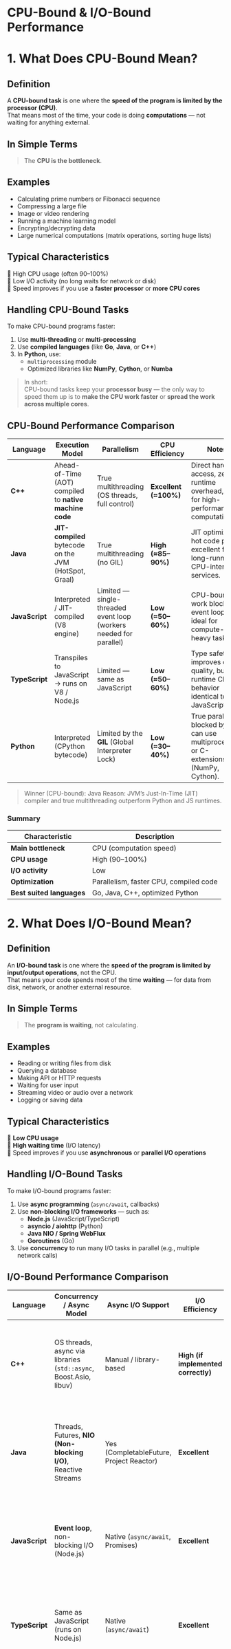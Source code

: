 # CPU-Bound & I/O-Bound Performance

# 1. What Does CPU-Bound Mean?

## Definition
A **CPU-bound task** is one where the **speed of the program is limited by the processor (CPU)**.  
That means most of the time, your code is doing **computations** — not waiting for anything external.

## In Simple Terms

> The **CPU is the bottleneck**.

## Examples
- Calculating prime numbers or Fibonacci sequence  
- Compressing a large file  
- Image or video rendering  
- Running a machine learning model  
- Encrypting/decrypting data  
- Large numerical computations (matrix operations, sorting huge lists)

## Typical Characteristics
 🔹 High CPU usage (often 90–100%)  
 🔹 Low I/O activity (no long waits for network or disk)  
 🔹 Speed improves if you use a **faster processor** or **more CPU cores**

## Handling CPU-Bound Tasks

To make CPU-bound programs faster:

1. Use **multi-threading** or **multi-processing**  
2. Use **compiled languages** (like **Go**, **Java**, or **C++**)  
3. In **Python**, use:
   - `multiprocessing` module  
   - Optimized libraries like **NumPy**, **Cython**, or **Numba**

> In short:  
> CPU-bound tasks keep your **processor busy** — the only way to speed them up is to **make the CPU work faster** or **spread the work across multiple cores**.

## CPU-Bound Performance Comparison

| **Language**   | **Execution Model**                                     | **Parallelism**                                                       | **CPU Efficiency**       | **Notes**                                                                                 |
| -------------- | ------------------------------------------------------- | --------------------------------------------------------------------- | ------------------------ | ----------------------------------------------------------------------------------------- |
| **C++**        | Ahead-of-Time (AOT) compiled to **native machine code** | True multithreading (OS threads, full control)                      | **Excellent (≈100%)** | Direct hardware access, zero runtime overhead, best for high-performance computation.     |
| **Java**       | **JIT-compiled** bytecode on the JVM (HotSpot, Graal)   | True multithreading (no GIL)                                        | **High (≈85–90%)**     | JIT optimizes hot code paths; excellent for long-running CPU-intensive services.          |
| **JavaScript** | Interpreted / JIT-compiled (V8 engine)                  | Limited — single-threaded event loop (workers needed for parallel) | **Low (≈50–60%)**     | CPU-bound work blocks the event loop; not ideal for compute-heavy tasks.                  |
| **TypeScript** | Transpiles to JavaScript → runs on V8 / Node.js         | Limited — same as JavaScript                                       | **Low (≈50–60%)**     | Type safety improves code quality, but runtime CPU behavior identical to JavaScript.      |
| **Python**     | Interpreted (CPython bytecode)                          | Limited by the **GIL** (Global Interpreter Lock)                    | **Low (≈30–40%)**     | True parallelism blocked by GIL; can use multiprocessing or C-extensions (NumPy, Cython). |


> Winner (CPU-bound): Java
> Reason: JVM’s Just-In-Time (JIT) compiler and true multithreading outperform Python and JS runtimes.


### Summary

| Characteristic | Description |
|----------------|-------------|
| **Main bottleneck** | CPU (computation speed) |
| **CPU usage** | High (90–100%) |
| **I/O activity** | Low |
| **Optimization** | Parallelism, faster CPU, compiled code |
| **Best suited languages** | Go, Java, C++, optimized Python |

# 2. What Does I/O-Bound Mean?

## Definition
An **I/O-bound task** is one where the **speed of the program is limited by input/output operations**, not the CPU.  
That means your code spends most of the time **waiting** — for data from disk, network, or another external resource.

## In Simple Terms
> The **program is waiting**, not calculating.

## Examples
- Reading or writing files from disk  
- Querying a database  
- Making API or HTTP requests  
- Waiting for user input  
- Streaming video or audio over a network  
- Logging or saving data  

## Typical Characteristics
 🔹 **Low CPU usage**  
 🔹 **High waiting time** (I/O latency)  
 🔹 Speed improves if you use **asynchronous** or **parallel I/O operations**

## Handling I/O-Bound Tasks

To make I/O-bound programs faster:

1. Use **async programming** (`async/await`, callbacks)  
2. Use **non-blocking I/O frameworks** — such as:
   - **Node.js** (JavaScript/TypeScript)
   - **asyncio / aiohttp** (Python)
   - **Java NIO / Spring WebFlux**
   - **Goroutines** (Go)
3. Use **concurrency** to run many I/O tasks in parallel (e.g., multiple network calls)

## I/O-Bound Performance Comparison

| **Language**   | **Concurrency / Async Model**                                     | **Async I/O Support**                      | **I/O Efficiency**                    | **Notes**                                                                                                        |
| -------------- | ----------------------------------------------------------------- | ------------------------------------------ | ------------------------------------- | ---------------------------------------------------------------------------------------------------------------- |
| **C++**        | OS threads, async via libraries (`std::async`, Boost.Asio, libuv) | Manual / library-based                  |  **High (if implemented correctly)** | Extremely fast but complex; requires manual memory and thread management for scalable async I/O.                 |
| **Java**       | Threads, Futures, **NIO (Non-blocking I/O)**, Reactive Streams    | Yes (CompletableFuture, Project Reactor) |  **Excellent**                      | Mature async ecosystem; JVM handles thousands of concurrent I/O tasks efficiently (e.g., Spring WebFlux, Netty). |
| **JavaScript** | **Event loop**, non-blocking I/O (Node.js)                        | Native (`async/await`, Promises)         |  **Excellent**                      | Designed for async I/O; single-threaded event loop can manage massive concurrent I/O (100k+ connections).        |
| **TypeScript** | Same as JavaScript (runs on Node.js)                              | Native (`async/await`)                   |  **Excellent**                      | Same I/O efficiency as JS, but adds compile-time type safety — ideal for large-scale async systems.              |
| **Python**     | **AsyncIO**, event loop (since Python 3.5+)                       | Yes (`asyncio`, `aiohttp`)               |  **Good**                            | Strong async features, but slower interpreter and higher latency under extreme loads compared to Node.js or Go.  |

> Winner (I/O-bound): JavaScript / TypeScript
> Reason: Node.js’ non-blocking event loop and async nature excel in high-throughput I/O tasks.

### Summary

| Characteristic | Description |
|----------------|-------------|
| **Main bottleneck** | Input/Output (disk, network, database) |
| **CPU usage** | Low |
| **I/O latency** | High |
| **Optimization** | Async / non-blocking I/O |
| **Best suited languages** | Go, JavaScript, TypeScript, Python (asyncio), Java (NIO) |

> In short:  
> I/O-bound tasks spend most of their time **waiting for data** — the best way to make them faster is through **asynchronous or parallel I/O**.

## 3. Combined CPU vs I/O Suitability Summary

| **Language**   | **CPU-Bound**                                                                                                   | **I/O-Bound**                                                                                                                    | **Recommended For**                                                                                                                                                                            |
| -------------- | --------------------------------------------------------------------------------------------------------------- | -------------------------------------------------------------------------------------------------------------------------------- | ---------------------------------------------------------------------------------------------------------------------------------------------------------------------------------------------- |
| **C++**        |  **Excellent** — Compiled to native machine code; best raw CPU performance and full multithreading.           |  **High** — Fastest I/O possible using libraries (Boost.Asio, epoll, libuv), but requires manual concurrency management.       |  **High-performance systems**, **real-time apps**, **game engines**, **HPC**, **trading systems**, **databases**, and **network daemons** where maximum performance and fine control matter. |
| **Java**       |  **High** — JIT-compiled (HotSpot JVM); strong multithreading and stable performance for compute-heavy tasks. |  **Excellent** — Mature async via NIO, CompletableFuture, and Reactive Streams; handles large-scale concurrent I/O gracefully. |  **Enterprise backends**, **microservices**, **banking systems**, **Android apps**, and **high-load servers** requiring scalability and reliability.                                         |
| **JavaScript** |  **Low** — Single-threaded event loop; CPU-heavy tasks block execution unless offloaded to workers.           |  **Excellent** — Event-driven, non-blocking async I/O; handles thousands of concurrent requests efficiently.                   |  **Web servers**, **real-time apps (chat, streaming)**, **front-end UIs**, and **lightweight microservices** where I/O concurrency is key.                                                   |
| **TypeScript** |  **Low** — Same runtime as JS (Node.js); CPU tasks block unless delegated to workers.                         |  **Excellent** — Type-safe async I/O; ideal for large-scale Node.js systems with many concurrent users.                        |  **Full-stack web apps**, **API gateways**, **serverless functions**, **enterprise-scale Node.js services** with maintainability and safety.                                                 |
| **Python**     |  **Moderate** — Slower interpreter and GIL limit multithreading; faster with C extensions (NumPy, Cython).    |  **Good** — Async I/O via `asyncio`, `aiohttp`, or `FastAPI`; moderate efficiency for I/O tasks.                               |  **Data science**, **machine learning**, **automation**, **APIs**, and **prototyping** where readability and rapid development outweigh raw performance.                                     |


## In short:

> Java → Best for enterprise, heavy computation, mature systems.

> JavaScript/TypeScript → Best for async I/O and full-stack web.

> Python → Best for data, AI, automation, not performance.

> Go → Best all-rounder for modern distributed, concurrent, and high-performance backends.
